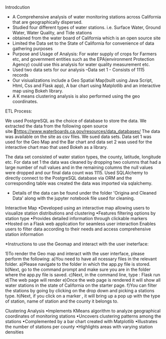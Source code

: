 
Introdcution 


* A Comprehensive analysis of water monitoring stations across California that are geographically dispersed.
* Studied four different types of water stations. i.e.  Surface Water, Ground Water, Water Quality, and Tide stations
* obtained from the water board of California which is an open source site
* Limited the Data set to the State of California for convenience of data gathering purposes
* Purpose and Usage of Analysis: For water supply of crops for Farmers etc, and government entities such as the EPA(environment Protection Agency) could use this analysis for water quality measurement etc.
* Used two data sets for our analysis –Data set 1 -  Consists of 1115 records
* Our visiualizations include  a Geo Spatial Map(built using Java Script, Html, Css and Flask app), A bar chart using Matplotlib and an interactive map using Bokeh library.
* A K means  clustering analysis is also performed using the geo coordinates.


ETL Process:

We used PostgreSQL as the choice of database to store the data.
We extracted the data from the following open source site:https://www.waterboards.ca.gov/resources/data_databases/
The data was available on the site as csv files.
We sued data sets. 
Data set 1 was used for the Geo Map and the Bar chart and data set 2 was used for the interactive chart mao that used Bokeh as a library.

The data set consisted of water station types, the county, latitude, longitude etc.
For data set 1 the data was cleaned by dropping two columns that had a large number of null values and in the remaining columns the null values were dropped and our final data count was 1115.
Used SQLAlchemy to directly connect to the PostgreSQL database via ORM and the corresponding table was created the data was imported  via sqlalchemy.

*  Details of the data can be found under the folder 'Origina and Cleaned Data' along with the jupyter notebook file used for cleaning.



Interactive Map
•Developed using an interactive map allowing users to visualize station distributions and clustering
•Features filtering options by station type
•Provides detailed information through clickable markers
•Hosted on a Flask web application for seamless user interaction
Enables users to filter data according to their needs and access comprehensive station information

*Instructions to use the Geomap and interact with the user ineterface:

1)To render the Geo map and interact with the user interface, please perform the following:
a)You need to have all ncessary files in the relevant folder.
a)Please navigate to the folder in which the app.py file is stored.
b)Next, go to the command prompt and make sure you are in the folder where the app.py file is saved.
c)Next, in the command line, type : Flask run
d)The web page will render
e)Once the web page is rendered it will show all  water stations in the state of California on the starter page.
f)You can filter the stations by going by clicking on the drop down and picking a stations type.
h)Next, if you click on a marker , it will bring up a pop up with the type of station, name of station and the county it belongs to.


Clustering Analysis
•Implements KMeans algorithm to analyze geographical coordinates of monitoring stations
•Uncovers clustering patterns among the stations
•Complemented by a bar chart created with Matplotlib
•Illustrates the number of stations per county
•Highlights areas with varying station densities



